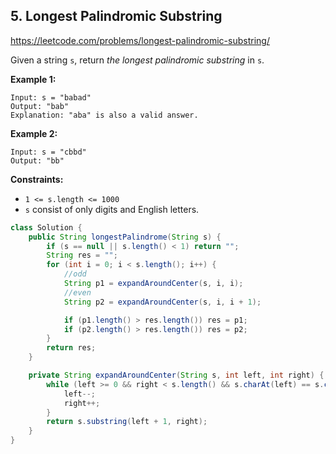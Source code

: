 ## 5. Longest Palindromic Substring

https://leetcode.com/problems/longest-palindromic-substring/

Given a string `s`, return *the longest palindromic substring* in `s`.

 

**Example 1:**

```
Input: s = "babad"
Output: "bab"
Explanation: "aba" is also a valid answer.
```

**Example 2:**

```
Input: s = "cbbd"
Output: "bb"
```

 

**Constraints:**

- `1 <= s.length <= 1000`
- `s` consist of only digits and English letters.



```java
class Solution {
    public String longestPalindrome(String s) {
        if (s == null || s.length() < 1) return "";
        String res = "";
        for (int i = 0; i < s.length(); i++) {
            //odd
            String p1 = expandAroundCenter(s, i, i);
            //even
            String p2 = expandAroundCenter(s, i, i + 1);

            if (p1.length() > res.length()) res = p1;
            if (p2.length() > res.length()) res = p2;
        }
        return res;
    }

    private String expandAroundCenter(String s, int left, int right) {
        while (left >= 0 && right < s.length() && s.charAt(left) == s.charAt(right)) {
            left--;
            right++;
        }
        return s.substring(left + 1, right);        
    }
}
```

